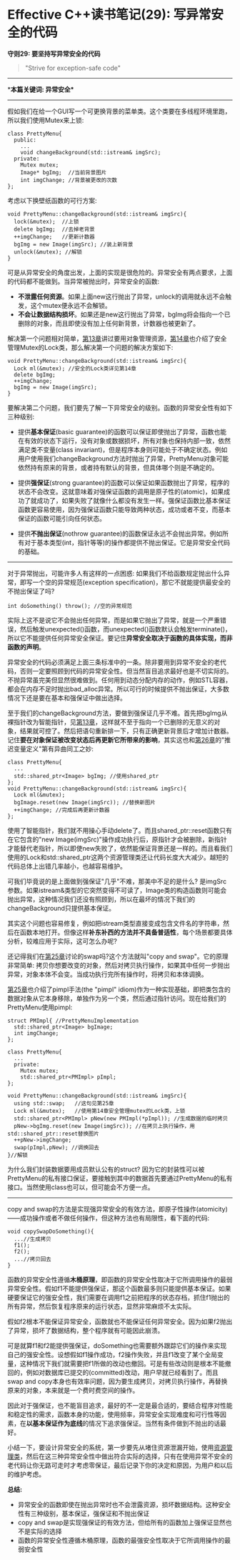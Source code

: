 # Effective C++读书笔记(29): 写异常安全的代码

**守则29: 要坚持写异常安全的代码**

> "Strive for exception-safe code"

------

***本篇关键词: 异常安全\***

------

假如我们在给一个GUI写一个可更换背景的菜单类。这个类要在多线程环境里跑，所以我们使用Mutex来上锁:

```text
class PrettyMenu{
  public:
    ...
    void changeBackground(std::istream& imgSrc);
  private:
    Mutex mutex;
    Image* bgImg;  //当前背景图片
    int imgChange; //背景被更改的次数
};
```

考虑以下换壁纸函数的可行方案:

```text
void PrettyMenu::changeBackground(std::istream& imgSrc){
  lock(&mutex);  //上锁
  delete bgImg;  //去掉老背景
  ++imgChange;   //更新计数器
  bgImg = new Image(imgSrc); //装上新背景
  unlock(&mutex); //解锁
}
```

可是从异常安全的角度出发，上面的实现是很危险的。异常安全有两点要求，上面的代码都不能做到。当异常被抛出时，异常安全的函数:

- **不泄露任何资源**。如果上面new这行抛出了异常，unlock的调用就永远不会触发，这个mutex便永远不会解锁。
- **不会让数据结构损坏**。如果还是new这行抛出了异常，bgImg将会指向一个已删除的对象，而且即使没有加上任何新背景，计数器也被更新了。

解决第一个问题相对简单，[第13章](https://zhuanlan.zhihu.com/p/70415131)讲过要用对象管理资源，[第14章](https://zhuanlan.zhihu.com/p/71805363)也介绍了安全管理Mutex的Lock类，那么解决第一个问题的解决方案如下:

```text
void PrettyMenu::changeBackground(std::istream& imgSrc){
  Lock ml(&mutex); //安全的Lock类详见第14章
  delete bgImg;
  ++imgChange;
  bgImg = new Image(imgSrc);
}
```

要解决第二个问题，我们要先了解一下异常安全的级别。函数的异常安全性有如下三种级别:

- 提供**基本保证**(basic  guarantee)的函数可以保证即使抛出了异常，函数也能在有效的状态下运行，没有对象或数据损坏，所有对象也保持内部一致，依然满足类不变量(class  invariant)，但是程序本身则可能处于不确定状态。例如用户使用我们changeBackground方法时抛出了异常，PrettyMenu对象可能依然持有原来的背景，或者持有默认的背景，但具体哪个则是不确定的。



- 提供**强保证**(strong  guarantee)的函数可以保证如果函数抛出了异常，程序的状态不会改变。这就意味着对强保证函数的调用是原子性的(atomic)，如果成功了就成功了，如果失败了就像什么都没有发生一样。强保证函数比基本保证函数更容易使用，因为强保证函数只能导致两种状态，成功或者不变，而基本保证的函数可能引向任何状态。



- 提供**不抛出保证**(nothrow guarantee)的函数保证永远不会抛出异常。例如所有对于基本类型(int，指针等等)的操作都提供不抛出保证。它是异常安全代码的基础。

------

对于异常抛出，可能许多人有这样的一点困惑: 如果我们不给函数规定抛出什么异常，即写一个空的异常规范(exception specification)，那它不就能提供最安全的不抛出保证了吗? 

```text
int doSomething() throw(); //空的异常规范
```

实际上这不是说它不会抛出任何异常，而是如果它抛出了异常，就是一个严重错误，然后触发unexpected()函数，而unexpected()函数默认会触发terminate()，所以它不能提供任何异常安全保证。要记住**异常安全取决于函数的具体实现，而非函数的声明**。

异常安全的代码必须满足上面三条标准中的一条。除非要用到异常不安全的老代码，否则一定要照顾到代码的异常安全性。但当然盲目追求最好也是不切实际的。不抛异常虽完美但显然很难做到。任何用到动态分配内存的动作，例如STL容器，都会在内存不足时抛出bad_alloc异常。所以可行的时候提供不抛出保证，大多数情况下还是要在基本和强保证中做出选择。

至于我们的changeBackground方法，要做到强保证几乎不难。首先把bgImg从裸指针改为智能指针，见[第13章](https://zhuanlan.zhihu.com/p/70415131)，这样就不至于指向一个已删除的无意义的对象，结果就可控了。然后把语句重新排一下，只有正确更新背景后才增加计数器。记住**要在对象保证被改变状态后再更新它所带来的影响**，其实这也和[第26章](https://zhuanlan.zhihu.com/p/84362023)的"推迟变量定义"第有异曲同工之妙:

```text
class PrettyMenu{
  ...
  std::shared_ptr<Image> bgImg; //使用shared_ptr
};
void PrettyMenu::changeBackground(std::istream& imgSrc){
  Lock ml(&mutex);
  bgImage.reset(new Image(imgSrc)); //替换新图片
  ++imgChange; //完成后再更新计数器
};
```

使用了智能指针，我们就不用操心手动delete了。而且shared_ptr::reset函数只有在它包含的"new  Image(imgSrc)"操作成功执行后，原指针才会被删除，新指针才能替代老指针，所以即使new失败了，依然能保证背景还是一样的。而且看我们使用的Lock和std::shared_ptr这两个资源管理类还让代码长度大大减少。越短的代码总体上出错几率越小，也越容易维护。

可我们毕竟说的是上面做到强保证"几乎"不难，那美中不足的是什么?  是imgSrc参数。如果istream&类型的它突然变得不可读了，Image类的构造函数则可能会抛出异常，这种情况我们还没有照顾到，所以在最坏的情况下我们的changeBackground只提供基本保证。

其实这个问题也容易修复，例如把istream类型直接变成包含文件名的字符串，然后在函数本地打开。但像这样**补东补西的方法并不具备普适性**，每个场景都要具体分析，较难应用于实际，这可怎么办呢?

还记得我们在[第25章](https://zhuanlan.zhihu.com/p/83968490)讨论的swap吗?这个方法就叫"copy and swap"。它的原理非常简单: 拷贝你想要改变的对象，然后对拷贝执行操作，如果其中任何一步抛出异常，对象本体不会变。当成功执行完所有操作时，将拷贝和本体调换。

[第25章](https://zhuanlan.zhihu.com/p/83968490)也介绍了pimpl手法(the "pimpl" idiom)作为一种实现基础，即把类包含的数据对象从它本身移除，单独作为另一个类，然后通过指针访问。现在给我们的PrettyMenu使用pimpl:

```text
struct PMImpl{ //PrettyMenuImplementation
  std::shared_ptr<Image> bgImage;
  int imgChange;
};

class PrettyMenu{
  ...
  private:
    Mutex mutex;
    std::shared_ptr<PMImpl> pImpl;
};

void PrettyMenu::changeBackground(std::istream& imgSrc){
  using std::swap;   //这句见第25章
  Lock ml(&mutex);   //使用第14章安全管理mutex的Lock类，上锁
  std::shared_ptr<PMImpl> pNew(new PMImpl(*pImpl)); //生成数据的临时拷贝
  pNew->bgImg.reset(new Image(imgSrc)); //在拷贝上执行操作，用std::shared_ptr::reset替换图片
  ++pNew->imgChange;
  swap(pImpl,pNew); //调换回去
}//解锁
```

为什么我们封装数据要用成员默认公有的struct? 因为它的封装性可以被PrettyMenu的私有接口保证，要接触到其中的数据首先要通过PrettyMenu的私有接口。当然使用class也可以，但可能会不方便一点。

------

copy and swap的方法是实现强异常安全的有效方法，即原子性操作(atomicity)——成功操作或者不做任何操作，但这种方法也有局限性，看下面的代码:

```text
void copySwapDoSomething(){
  ...//生成拷贝
  f1();
  f2();
  ...//拷贝回去
}
```

函数的异常安全性遵循**木桶原理**，即函数的异常安全性取决于它所调用操作的最弱异常安全性。假如f1不能提供强保证，那这个函数最多则只能提供基本保证。如果硬要保证它的强安全性，我们需要在调用f1之前把程序的状态存档，抓住f1抛出的所有异常，然后恢复程序原来的运行状态，显然非常麻烦不太实际。

假如f2根本不能保证异常安全，函数就也不能保证任何异常安全。因为如果f2抛出了异常，损坏了数据结构，整个程序就有可能因此崩溃。

可是就算f1和f2能提供强保证，doSomething也需要额外跟踪它们的操作来实现自己的强安全性。设想假如f1操作成功，f2操作失败，并且f1改变了某个全局变量，这种情况下我们就需要把f1所做的改动也撤回。可是有些改动则是根本不能撤回的，例如对数据库已提交的(committed)改动，用户早就已经看到了。而且swap and copy本身也有效率问题，因为要生成拷贝，对拷贝执行操作，再替换原来的对象，本来就是一个费时费空间的操作。

因此对于强保证，也不能盲目追求，最好的不一定是最合适的，要结合程序对性能和稳定性的需求，函数本身的功能，使用频率，异常安全实现难度和可行性等因素，在**以基本保证作为底线**的情况下追求强保证。当然有条件做到不抛出的话最好。

小结一下，要设计异常安全的系统，第一步要先从堵住资源泄漏开始，使用[资源管理类](https://zhuanlan.zhihu.com/p/70415131)，然后在这三种异常安全性中做出符合实际的选择，只有在使用异常不安全的老代码让你无路可走时才考虑零保证，最后记录下你的决定和原因，为用户和以后的维护考虑。

**总结:**

- 异常安全的函数即使在抛出异常时也不会泄露资源，损坏数据结构。这种安全性有三种级别，基本保证，强保证和不抛出保证
- copy and swap是实现强保证的有效方法，但给所有的函数加上强保证显然也不是实际的选择
- 函数的异常安全性遵循木桶原理，函数的最强安全性取决于它所调用操作的最弱安全性
